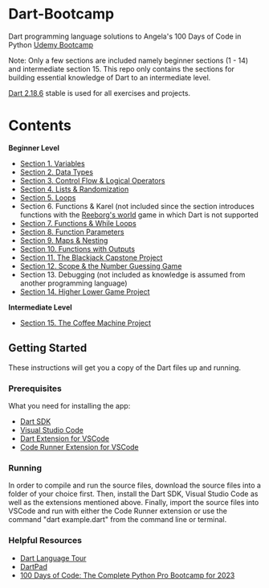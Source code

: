 # Dart-Bootcamp
Dart programming language solutions to Angela's 100 Days of Code in Python [Udemy Bootcamp](https://www.udemy.com/course/100-days-of-code/)

Note: Only a few sections are included namely beginner sections (1 - 14) and intermediate section 15.
This repo only contains the sections for building essential knowledge of Dart to an intermediate level.

[Dart 2.18.6](https://api.dart.dev/stable/2.18.6/index.html) stable is used for all exercises and projects.


# Contents

**Beginner Level**

* [Section 1. Variables](https://github.com/mussieh/Dart-Bootcamp/tree/main/Beginner/1_Variables/Project)
* [Section 2. Data Types](https://github.com/mussieh/Dart-Bootcamp/tree/main/Beginner/2_Data%20types)
* [Section 3. Control Flow & Logical Operators](https://github.com/mussieh/Dart-Bootcamp/tree/main/Beginner/3_Control%20Flow%20%26%20Logical%20operators)
* [Section 4. Lists & Randomization](https://github.com/mussieh/Dart-Bootcamp/tree/main/Beginner/4_Lists%20%26%20Randomization)
* [Section 5. Loops](https://github.com/mussieh/Dart-Bootcamp/tree/main/Beginner/5_Loops)
* Section 6. Functions & Karel (not included since the section introduces functions with the [Reeborg's world](https://reeborg.ca/reeborg.html?lang=en&mode=python&menu=worlds%2Fmenus%2Freeborg_intro_en.json&name=Alone&url=worlds%2Ftutorial_en%2Falone.json) game in which Dart is not supported
* [Section 7. Functions & While Loops](https://github.com/mussieh/Dart-Bootcamp/tree/main/Beginner/7_Functions%20%26%20While%20Loops/Project)
* [Section 8. Function Parameters](https://github.com/mussieh/Dart-Bootcamp/tree/main/Beginner/8_Function%20Parameters)
* [Section 9. Maps & Nesting](https://github.com/mussieh/Dart-Bootcamp/tree/main/Beginner/9_Maps%20%26%20Nesting)
* [Section 10. Functions with Outputs](https://github.com/mussieh/Dart-Bootcamp/tree/main/Beginner/Functions%20with%20Outputs%20%26%20Documentation%20Comments)
* [Section 11. The Blackjack Capstone Project](https://github.com/mussieh/Dart-Bootcamp/tree/main/Beginner/Section%2011%20The%20Blackjack%20Capstone%20Project)
* [Section 12. Scope & the Number Guessing Game](https://github.com/mussieh/Dart-Bootcamp/tree/main/Beginner/Section%2012%20Scope%20%26%20Number%20Guessing%20Game)
* Section 13. Debugging (not included as knowledge is assumed from another programming language)
* [Section 14. Higher Lower Game Project](https://github.com/mussieh/Dart-Bootcamp/tree/main/Beginner/Section%2014%20Higher%20Lower%20Game%20Project)

**Intermediate Level**

* [Section 15. The Coffee Machine Project](https://github.com/mussieh/Dart-Bootcamp/tree/main/Intermediate/Section%2015%20The%20Coffee%20Machine%20Project)

## Getting Started

These instructions will get you a copy of the Dart files up and running.

### Prerequisites

What you need for installing the app:

* [Dart SDK](https://dart.dev/get-dart)
* [Visual Studio Code](https://code.visualstudio.com/)
* [Dart Extension for VSCode](https://marketplace.visualstudio.com/items?itemName=Dart-Code.dart-code)
* [Code Runner Extension for VSCode](https://marketplace.visualstudio.com/items?itemName=formulahendry.code-runner)


### Running

In order to compile and run the source files, download the source files into a folder of your choice first. Then, install the Dart SDK, Visual Studio Code as well as the extensions mentioned above. Finally, import the source files into VSCode and run with either the Code Runner extension or use the command "dart example.dart" from the command line or terminal.

### Helpful Resources

* [Dart Language Tour](https://dart.dev/guides/language/language-tour)
* [DartPad](https://dartpad.dev/?)
* [100 Days of Code: The Complete Python Pro Bootcamp for 2023](https://www.udemy.com/course/100-days-of-code/)
